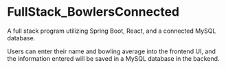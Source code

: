 # FullStack_BowlersConnected
A full stack program utilizing Spring Boot, React, and a connected MySQL database.

Users can enter their name and bowling average into the frontend UI, and
the information entered will be saved in a MySQL database in the backend.
